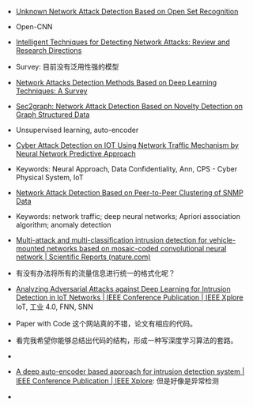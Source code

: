 - [Unknown Network Attack Detection Based on Open Set Recognition](https://www.sciencedirect.com/science/article/pii/S1877050920316240)
- Open-CNN

- [Intelligent Techniques for Detecting Network Attacks: Review and Research Directions](https://www.ncbi.nlm.nih.gov/pmc/articles/PMC8587628/)
- Survey: 目前没有泛用性强的模型

- [Network Attacks Detection Methods Based on Deep Learning Techniques: A Survey](https://www.hindawi.com/journals/scn/2020/8872923/)

- [Sec2graph: Network Attack Detection Based on Novelty Detection on Graph Structured Data](https://hal.inria.fr/hal-02950489/document)
- Unsupervised learning, auto-encoder

- [Cyber Attack Detection on IOT Using Network Traffic Mechanism by Neural Network Predictive Approach](https://ejmcm.com/pdf_7475_4a937408961adc707377a5ffcc98e32f.html)
- Keywords: Neural Approach, Data Confidentiality, Ann, CPS - Cyber Physical System, IoT

- [Network Attack Detection Based on Peer-to-Peer Clustering of SNMP Data](https://www.mdpi.com/1424-8220/20/5/1452)
- Keywords: network traffic; deep neural networks; Apriori association algorithm; anomaly detection

- [Multi-attack and multi-classification intrusion detection for vehicle-mounted networks based on mosaic-coded convolutional neural network | Scientific Reports (nature.com)](https://www.nature.com/articles/s41598-022-10200-4)

- 有没有办法将所有的流量信息进行统一的格式化呢？

- [Analyzing Adversarial Attacks against Deep Learning for Intrusion Detection in IoT Networks | IEEE Conference Publication | IEEE Xplore](https://ieeexplore.ieee.org/abstract/document/9014337) IoT, 工业 4.0, FNN, SNN

- Paper with Code 这个网站真的不错，论文有相应的代码。
- 看完我希望你能够总结出代码的结构，形成一种写深度学习算法的套路。
- 


- [A deep auto-encoder based approach for intrusion detection system | IEEE Conference Publication | IEEE Xplore](https://ieeexplore.ieee.org/abstract/document/8323688): 但是好像是异常检测

- 